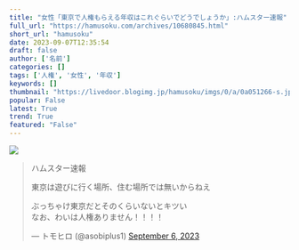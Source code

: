 ```yaml
---
title: "女性「東京で人権もらえる年収はこれぐらいでどうでしょうか」:ハムスター速報"
full_url: "https://hamusoku.com/archives/10680845.html"
short_url: "hamusoku"
date: 2023-09-07T12:35:54
draft: false
author: ['名前']
categories: []
tags: ['人権', '女性', '年収']
keywords: []
thumbnail: "https://livedoor.blogimg.jp/hamusoku/imgs/0/a/0a051266-s.jpg"
popular: False
latest: True
trend: True
featured: "False"
---
```


![](https://livedoor.blogimg.jp/hamusoku/imgs/0/a/0a051266-s.jpg)

<blockquote class='twitter-tweet'><p>ハムスター速報</p><p>東京は遊びに行く場所、住む場所では無いからねえ</p><p lang='ja' dir='ltr'>ぶっちゃけ東京だとそのくらいないとキツい<br>なお、わいは人権ありません！！！！</p>— トモヒロ (@asobiplus1) <a href='https://twitter.com/asobiplus1/status/1699288784981086386?ref_src=twsrc%5Etfw'>September 6, 2023</a></blockquote> 